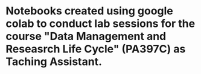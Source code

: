 # Notebooks created using google colab to conduct lab sessions for the course "Data Management and Reseasrch Life Cycle" (PA397C) as Taching Assistant.

